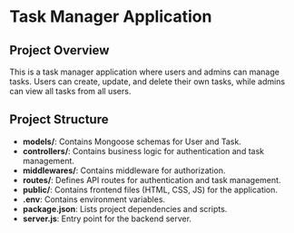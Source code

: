 # Task Manager Application

## Project Overview

This is a task manager application where users and admins can manage tasks. Users can create, update, and delete their own tasks, while admins can view all tasks from all users.

## Project Structure

- **models/**: Contains Mongoose schemas for User and Task.
- **controllers/**: Contains business logic for authentication and task management.
- **middlewares/**: Contains middleware for authorization.
- **routes/**: Defines API routes for authentication and task management.
- **public/**: Contains frontend files (HTML, CSS, JS) for the application.
- **.env**: Contains environment variables.
- **package.json**: Lists project dependencies and scripts.
- **server.js**: Entry point for the backend server.


